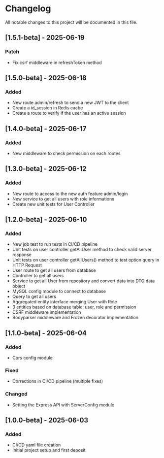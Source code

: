 # Changelog

All notable changes to this project will be documented in this file.

## [1.5.1-beta] - 2025-06-19
### Patch
 - Fix csrf middleware in refreshToken method

## [1.5.0-beta] - 2025-06-18
### Added
 - New route admin/refresh to send a new JWT to the client 
 - Create a id_session in Redis cache
 - Create a route to verify if the user has an active session

## [1.4.0-beta] - 2025-06-17
### Added
 - New middleware to check permission on each routes

## [1.3.0-beta] - 2025-06-12
### Added
- New route to access to the new auth feature admin/login 
- New service to get all users with role informations
- Create new unit tests for User Controller



## [1.2.0-beta] - 2025-06-10
### Added
- New job test to run tests in CI/CD pipeline
- Unit tests on user controller getAllUser method to check valid server response
- Unit tests on user controller getAllUsers() method to test option query in HTTP Request
- User route to get all users from database
- Controller to get all users
- Service to get all User from repository and convert data into DTO data object
- MySQL config module to connect to database
- Query to get all users
- Aggregated entity interface merging User with Role
- 3 entities based on database table: user, role and permission
- CSRF middleware implementation
- Bodyparser middleware and Frozen decorator implementation

## [1.1.0-beta] - 2025-06-04
### Added
- Cors config module
### Fixed
- Corrections in CI/CD pipeline (multiple fixes)
### Changed
- Setting the Express API with ServerConfig module

## [1.0.0-beta] - 2025-06-03
### Added
- CI/CD yaml file creation
- Initial project setup and first deposit